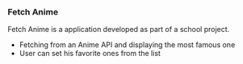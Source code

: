 ### Fetch Anime

Fetch Anime is a application developed as part of a school project.

- Fetching from an Anime API and displaying the most famous one
- User can set his favorite ones from the list
